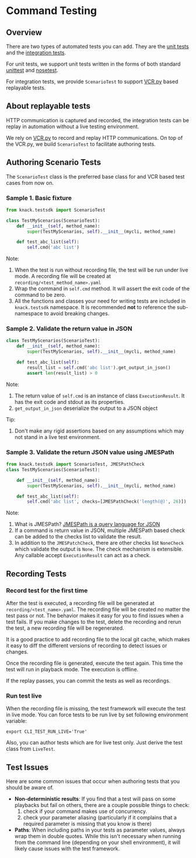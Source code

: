 Command Testing
===============

## Overview

There are two types of automated tests you can add. They are the [unit tests](https://en.wikipedia.org/wiki/Unit_testing) and the [integration tests](https://en.wikipedia.org/wiki/Integration_testing).

For unit tests, we support unit tests written in the forms of both standard [unittest](https://docs.python.org/3/library/unittest.html) and [nosetest](http://nose.readthedocs.io/en/latest/writing_tests.html).

For integration tests, we provide `ScenarioTest` to support [VCR.py](https://vcrpy.readthedocs.io/en/latest/) based replayable tests.

## About replayable tests

HTTP communication is captured and recorded, the integration tests can be replay in automation without a live testing environment.

We rely on [VCR.py](https://vcrpy.readthedocs.io/en/latest/) to record and replay HTTP communications. On top of the VCR.py, we build `ScenarioTest` to facilitate authoring tests.

## Authoring Scenario Tests

The `ScenarioTest` class is the preferred base class for and VCR based test cases from now on.

### Sample 1. Basic fixture
```Python
from knack.testsdk import ScenarioTest

class TestMyScenarios(ScenarioTest):
    def __init__(self, method_name):
        super(TestMyScenarios, self).__init__(mycli, method_name)

    def test_abc_list(self):
        self.cmd('abc list')
```
Note:

1. When the test is run without recording file, the test will be run under live mode. A recording file will be created at `recording/<test_method_name>.yaml`
2. Wrap the command in `self.cmd` method. It will assert the exit code of the command to be zero.
3. All the functions and classes your need for writing tests are included in `knack.testsdk` namespace. It is recommended __not__ to reference the sub-namespace to avoid breaking changes.

### Sample 2. Validate the return value in JSON

``` Python
class TestMyScenarios(ScenarioTest):
    def __init__(self, method_name):
        super(TestMyScenarios, self).__init__(mycli, method_name)

    def test_abc_list(self):
        result_list = self.cmd('abc list').get_output_in_json()
        assert len(result_list) > 0
```

Note:

1. The return value of `self.cmd` is an instance of class `ExecutionResult`. It has the exit code and stdout as its properties.
2. `get_output_in_json` deserialize the output to a JSON object

Tip:

1. Don't make any rigid assertions based on any assumptions which may not stand in a live test environment.


### Sample 3. Validate the return JSON value using JMESPath
``` Python
from knack.testsdk import ScenarioTest, JMESPathCheck
class TestMyScenarios(ScenarioTest):

    def __init__(self, method_name):
        super(TestMyScenarios, self).__init__(mycli, method_name)

    def test_abc_list(self):
        self.cmd('abc list', checks=[JMESPathCheck('length(@)', 26)])
```
Note:

1. What is JMESPath? [JMESPath is a query language for JSON](http://jmespath.org/)
2. If a command is return value in JSON, multiple JMESPath based check can be added to the checks list to validate the result.
3. In addition to the `JMESPatchCheck`, there are other checks list `NoneCheck` which validate the output is `None`. The check mechanism is extensible. Any callable accept `ExecutionResult` can act as a check.

## Recording Tests

### Record test for the first time

After the test is executed, a recording file will be generated at `recording/<test_name>.yaml`. The recording file will be created no matter the test pass or not. The behavior makes it easy for you to find issues when a test fails. If you make changes to the test, delete the recording and rerun the test, a new recording file will be regenerated.

It is a good practice to add recording file to the local git cache, which makes it easy to diff the different versions of recording to detect issues or changes.

Once the recording file is generated, execute the test again. This time the test will run in playback mode. The execution is offline.

If the replay passes, you can commit the tests as well as recordings.

### Run test live

When the recording file is missing, the test framework will execute the test in live mode. You can force tests to be run live by set following environment variable:
```
export CLI_TEST_RUN_LIVE='True'
```

Also, you can author tests which are for live test only. Just derive the test class from `LiveTest`.

## Test Issues

Here are some common issues that occur when authoring tests that you should be aware of.

- **Non-deterministic results**: If you find that a test will pass on some playbacks but fail on others, there are a couple possible things to check:
  1. check if your command makes use of concurrency.
  2. check your parameter aliasing (particularly if it complains that a required parameter is missing that you know is there)
- **Paths**: When including paths in your tests as parameter values, always wrap them in double quotes. While this isn't necessary when running from the command line (depending on your shell environment), it will likely cause issues with the test framework.
